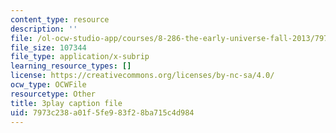 ```yaml
---
content_type: resource
description: ''
file: /ol-ocw-studio-app/courses/8-286-the-early-universe-fall-2013/7973c238a01f5fe983f28ba715c4d984_6b83DypBeYg.vtt
file_size: 107344
file_type: application/x-subrip
learning_resource_types: []
license: https://creativecommons.org/licenses/by-nc-sa/4.0/
ocw_type: OCWFile
resourcetype: Other
title: 3play caption file
uid: 7973c238-a01f-5fe9-83f2-8ba715c4d984
---
```

